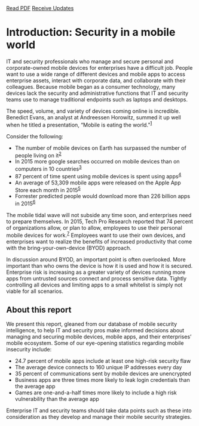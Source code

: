 <div class="cta-banner">
  <a class="cta-banner-pdf" href="https://info.nowsecure.com/2016-NowSecure-mobile-security-report.html">Read PDF<i class="fa fa-file-pdf-o"></i></a>
    <a class="cta-banner-update" href="https://info.nowsecure.com/mobile-security-report-updates.html">Receive Updates<i class="fa fa-bell-o"></i></a>
</div>

# Introduction: Security in a mobile world

IT and security professionals who manage and secure personal and corporate-owned mobile devices for enterprises have a difficult job. People want to use a wide range of different devices and mobile apps to access enterprise assets, interact with corporate data, and collaborate with their colleagues. Because mobile began as a consumer technology, many devices lack the security and administrative functions that IT and security teams use to manage traditional endpoints such as laptops and desktops.

The speed, volume, and variety of devices coming online is incredible. Benedict Evans, an analyst at Andreessen Horowitz, summed it up well when he titled a presentation, “Mobile is eating the world.”<sup>[1](http://a16z.com/2014/10/28/mobile-is-eating-the-world/)</sup> 

Consider the following:
* The number of mobile devices on Earth has surpassed the number of people living on it<sup>[2](http://www.independent.co.uk/life-style/gadgets-and-tech/news/there-are-officially-more-mobile-devices-than-people-in-the-world-9780518.html)</sup>
* In 2015 more google searches occurred on mobile devices than on computers in 10 countries<sup>[3](http://adwords.blogspot.com/2015/05/building-for-next-moment.html)</sup>
* 87 percent of time spent using mobile devices is spent using apps<sup>[4](https://www.comscore.com/Insights/Presentations-and-Whitepapers/2015/The-2015-US-Mobile-App-Report)</sup>
* An average of 53,309 mobile apps were released on the Apple App Store each month in 2015<sup>[5](http://www.pocketgamer.biz/metrics/app-store/app-count/)</sup>
* Forrester predicted people would download more than 226 billion apps in 2015<sup>[6](http://blogs.forrester.com/satish_meena/15-06-22-consumers_will_download_more_than_226_billion_apps_in_2015)</sup>

The mobile tidal wave will not subside any time soon, and enterprises need to prepare themselves. In 2015, Tech Pro Research reported that 74 percent of organizations allow, or plan to allow, employees to use their personal mobile devices for work.<sup>[7](http://www.zdnet.com/article/research-74-percent-using-or-adopting-byod/)</sup> Employees want to use their own devices, and enterprises want to realize the benefits of increased productivity that come with the bring-your-own-device (BYOD) approach.

In discussion around BYOD, an important point is often overlooked. More important than who owns the device is how it is used and how it is secured. Enterprise risk is increasing as a greater variety of devices running more apps from untrusted sources connect and process sensitive data. Tightly controlling all devices and limiting apps to a small whitelist is simply not viable for all scenarios.

## About this report
We present this report, gleaned from our database of mobile security intelligence, to help IT and security pros make informed decisions about managing and securing mobile devices, mobile apps, and their enterprises’ mobile ecosystem. Some of our eye-opening statistics regarding mobile insecurity include:
* 24.7 percent of mobile apps include at least one high-risk security flaw
* The average device connects to 160 unique IP addresses every day
* 35 percent of communications sent by mobile devices are unencrypted
* Business apps are three times more likely to leak login credentials than the average app
* Games are one-and-a-half times more likely to include a high risk vulnerability than the average app

Enterprise IT and security teams should take data points such as these into consideration as they develop and manage their mobile security strategies.
